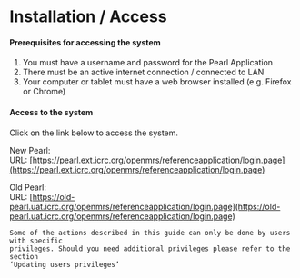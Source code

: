 # Installation / Access

#### Prerequisites for accessing the system

1. You must have a username and password for the Pearl Application
2. There must be an active internet connection / connected to LAN
3. Your computer or tablet must have a web browser installed (e.g. Firefox or Chrome)

#### Access to the system

Click on the link below to access the system.

New Pearl: \
URL: [https://pearl.ext.icrc.org/openmrs/referenceapplication/login.page](https://pearl.ext.icrc.org/openmrs/referenceapplication/login.page)

Old Pearl:\
URL: [https://old-pearl.uat.icrc.org/openmrs/referenceapplication/login.page](https://old-pearl.uat.icrc.org/openmrs/referenceapplication/login.page)

```
Some of the actions described in this guide can only be done by users with specific
privileges. Should you need additional privileges please refer to the section
‘Updating users privileges’
```
